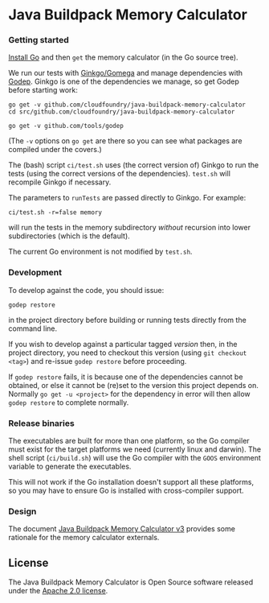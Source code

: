 # Java Buildpack Memory Calculator

### Getting started

[Install Go][] and then `get` the memory calculator (in the Go source tree).

We run our tests with [Ginkgo/Gomega][] and manage dependencies with [Godep][].
Ginkgo is one of the dependencies we manage, so get Godep before starting work:

```shell
go get -v github.com/cloudfoundry/java-buildpack-memory-calculator
cd src/github.com/cloudfoundry/java-buildpack-memory-calculator

go get -v github.com/tools/godep
```

(The `-v` options on `go get` are there so you can see what packages are compiled under the covers.)

The (bash) script `ci/test.sh` uses (the correct version of) Ginkgo to
run the tests (using the correct versions of the dependencies). `test.sh`
will recompile Ginkgo if necessary.

The parameters to `runTests` are passed directly to Ginkgo.  For example:

```shell
ci/test.sh -r=false memory
```

will run the tests in the memory subdirectory *without* recursion into lower
subdirectories (which is the default).

The current Go environment is not modified by `test.sh`.

### Development

To develop against the code, you should issue:

```shell
godep restore
```
in the project directory before building or running tests directly from the command line.

If you wish to develop against a particular tagged *version* then, in the
project directory, you need to checkout this version (using
`git checkout <tag>`) and re-issue `godep restore` before proceeding.

If `godep restore` fails, it is because one of the dependencies cannot be
obtained, or else it cannot be (re)set to the version this project depends on.
Normally `go get -u <project>` for the dependency in error will then allow
`godep restore` to complete normally.

### Release binaries

The executables are built for more than one platform, so the Go compiler must exist
for the target platforms we need (currently linux and darwin). The shell script (`ci/build.sh`)
will use the Go compiler with the `GOOS` environment variable to generate the executables.

This will not work if the Go installation doesn't support all these platforms, so you may have to
ensure Go is installed with cross-compiler support.

### Design

The document [Java Buildpack Memory Calculator v3](https://docs.google.com/document/d/1vlXBiwRIjwiVcbvUGYMrxx2Aw1RVAtxq3iuZ3UK2vXA/edit?usp=sharing)
provides some rationale for the memory calculator externals.

## License

The Java Buildpack Memory Calculator is Open Source software released under the
[Apache 2.0 license][].

[Install Go]: http://golang.org/doc/install
[Godep]: http://github.com/tools/godep
[Ginkgo/Gomega]: http://github.com/onsi/ginkgo
[Apache 2.0 license]: http://www.apache.org/licenses/LICENSE-2.0.html